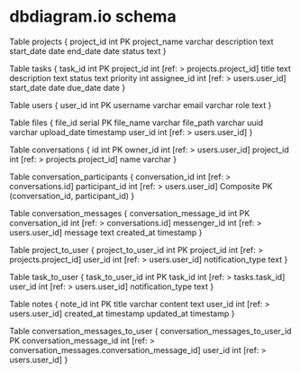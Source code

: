# dbdiagram.io schema

Table projects {
  project_id int PK
  project_name varchar
  description text
  start_date date
  end_date date
  status text
}

Table tasks {
  task_id int PK
  project_id int [ref: > projects.project_id]
  title text
  description text
  status text
  priority int
  assignee_id int [ref: > users.user_id]
  start_date date
  due_date date
}

Table users {
  user_id int PK
  username varchar
  email varchar
  role text
}

Table files {
  file_id serial PK
  file_name varchar
  file_path varchar
  uuid varchar
  upload_date timestamp
  user_id int [ref: > users.user_id]
}

Table conversations {
  id int PK
  owner_id int [ref: > users.user_id]
  project_id int [ref: > projects.project_id]
  name varchar
}

Table conversation_participants {
  conversation_id int [ref: > conversations.id]
  participant_id int [ref: > users.user_id]
  Composite PK (conversation_id, participant_id)
}

Table conversation_messages {
  conversation_message_id int PK
  conversation_id int [ref: > conversations.id]
  messenger_id int [ref: > users.user_id]
  message text
  created_at timestamp
}

Table project_to_user {
  project_to_user_id int PK
  project_id int [ref: > projects.project_id]
  user_id int [ref: > users.user_id]
  notification_type text
}

Table task_to_user {
  task_to_user_id int PK
  task_id int [ref: > tasks.task_id]
  user_id int [ref: > users.user_id]
  notification_type text
}

Table notes {
  note_id int PK
  title varchar
  content text
  user_id int [ref: > users.user_id]
  created_at timestamp
  updated_at timestamp
}

Table conversation_messages_to_user {
  conversation_messages_to_user_id PK
  conversation_message_id int [ref: > conversation_messages.conversation_message_id]
  user_id int [ref: > users.user_id]
}

